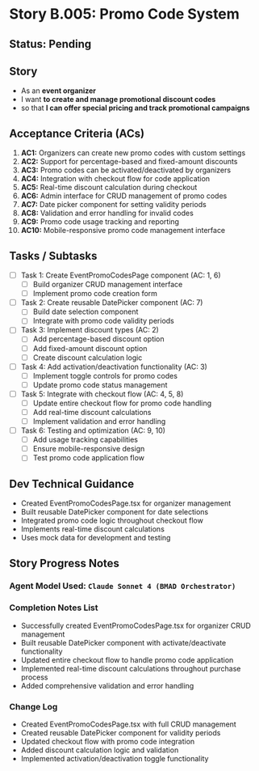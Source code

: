 # Story B.005: Promo Code System

## Status: Pending

## Story

- As an **event organizer**
- I want **to create and manage promotional discount codes**
- so that **I can offer special pricing and track promotional campaigns**

## Acceptance Criteria (ACs)

1. **AC1:** Organizers can create new promo codes with custom settings
2. **AC2:** Support for percentage-based and fixed-amount discounts
3. **AC3:** Promo codes can be activated/deactivated by organizers
4. **AC4:** Integration with checkout flow for code application
5. **AC5:** Real-time discount calculation during checkout
6. **AC6:** Admin interface for CRUD management of promo codes
7. **AC7:** Date picker component for setting validity periods
8. **AC8:** Validation and error handling for invalid codes
9. **AC9:** Promo code usage tracking and reporting
10. **AC10:** Mobile-responsive promo code management interface

## Tasks / Subtasks

- [ ] Task 1: Create EventPromoCodesPage component (AC: 1, 6)
  - [ ] Build organizer CRUD management interface
  - [ ] Implement promo code creation form
- [ ] Task 2: Create reusable DatePicker component (AC: 7)
  - [ ] Build date selection component
  - [ ] Integrate with promo code validity periods
- [ ] Task 3: Implement discount types (AC: 2)
  - [ ] Add percentage-based discount option
  - [ ] Add fixed-amount discount option
  - [ ] Create discount calculation logic
- [ ] Task 4: Add activation/deactivation functionality (AC: 3)
  - [ ] Implement toggle controls for promo codes
  - [ ] Update promo code status management
- [ ] Task 5: Integrate with checkout flow (AC: 4, 5, 8)
  - [ ] Update entire checkout flow for promo code handling
  - [ ] Add real-time discount calculations
  - [ ] Implement validation and error handling
- [ ] Task 6: Testing and optimization (AC: 9, 10)
  - [ ] Add usage tracking capabilities
  - [ ] Ensure mobile-responsive design
  - [ ] Test promo code application flow

## Dev Technical Guidance

- Created EventPromoCodesPage.tsx for organizer management
- Built reusable DatePicker component for date selections
- Integrated promo code logic throughout checkout flow
- Implements real-time discount calculations
- Uses mock data for development and testing

## Story Progress Notes

### Agent Model Used: `Claude Sonnet 4 (BMAD Orchestrator)`

### Completion Notes List

- Successfully created EventPromoCodesPage.tsx for organizer CRUD management
- Built reusable DatePicker component with activate/deactivate functionality
- Updated entire checkout flow to handle promo code application
- Implemented real-time discount calculations throughout purchase process
- Added comprehensive validation and error handling

### Change Log

- Created EventPromoCodesPage.tsx with full CRUD management
- Created reusable DatePicker component for validity periods
- Updated checkout flow with promo code integration
- Added discount calculation logic and validation
- Implemented activation/deactivation toggle functionality 